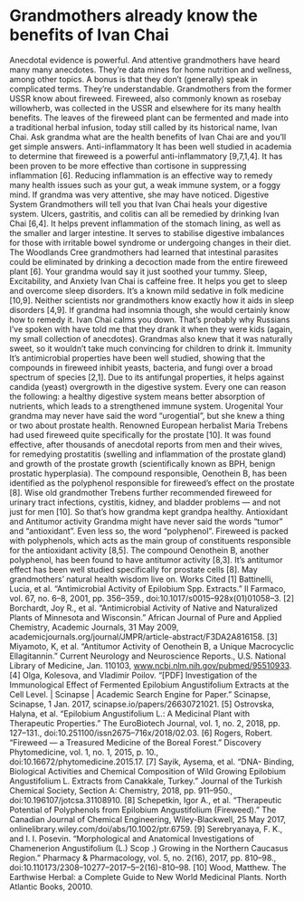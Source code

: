 # Grandmothers already know the benefits of Ivan Chai

Anecdotal evidence is powerful. And attentive grandmothers have heard many many anecdotes.
They’re data mines for home nutrition and wellness, among other topics. A bonus is that they don’t (generally) speak in complicated terms. They’re understandable.
Grandmothers from the former USSR know about fireweed. Fireweed, also commonly known as rosebay willowherb, was collected in the USSR and elsewhere for its many health benefits.
The leaves of the fireweed plant can be fermented and made into a traditional herbal infusion, today still called by its historical name, Ivan Chai.
Ask grandma what are the health benefits of Ivan Chai are and you’ll get simple answers.
Anti-inflammatory
It has been well studied in academia to determine that fireweed is a powerful anti-inflammatory [9,7,1,4]. It has been proven to be more effective than cortisone in suppressing inflammation [6]. Reducing inflammation is an effective way to remedy many health issues such as your gut, a weak immune system, or a foggy mind. If grandma was very attentive, she may have noticed.
Digestive System
Grandmothers will tell you that Ivan Chai heals your digestive system. Ulcers, gastritis, and colitis can all be remedied by drinking Ivan Chai [6,4]. It helps prevent inflammation of the stomach lining, as well as the smaller and larger intestine. It serves to stabilise digestive imbalances for those with irritable bowel syndrome or undergoing changes in their diet. The Woodlands Cree grandmothers had learned that intestinal parasites could be eliminated by drinking a decoction made from the entire fireweed plant [6]. Your grandma would say it just soothed your tummy.
Sleep, Excitability, and Anxiety
Ivan Chai is caffeine free. It helps you get to sleep and overcome sleep disorders. It’s a known mild sedative in folk medicine [10,9]. Neither scientists nor grandmothers know exactly how it aids in sleep disorders [4,9]. If grandma had insomnia though, she would certainly know how to remedy it.
Ivan Chai calms you down. That’s probably why Russians I’ve spoken with have told me that they drank it when they were kids (again, my small collection of anecdotes). Grandmas also knew that it was naturally sweet, so it wouldn’t take much convincing for children to drink it.
Immunity
It’s antimicrobial properties have been well studied, showing that the compounds in fireweed inhibit yeasts, bacteria, and fungi over a broad spectrum of species [2,1]. Due to its antifungal properties, it helps against candida (yeast) overgrowth in the digestive system. Every one can reason the following: a healthy digestive system means better absorption of nutrients, which leads to a strengthened immune system.
Urogenital
Your grandma may never have said the word “urogential”, but she knew a thing or two about prostate health. Renowned European herbalist Maria Trebens had used fireweed quite specifically for the prostate [10]. It was found effective, after thousands of anecdotal reports from men and their wives, for remedying prostatitis (swelling and inflammation of the prostate gland) and growth of the prostate growth (scientifically known as BPH, benign prostatic hyperplasia). The compound responsible, Oenothein B, has been identified as the polyphenol responsible for fireweed’s effect on the prostate [8]. Wise old grandmother Trebens further recommended fireweed for urinary tract infections, cystitis, kidney, and bladder problems — and not just for men [10].
So that’s how grandma kept grandpa healthy.
Antioxidant and Antitumor activity
Grandma might have never said the words “tumor” and “antioxidant”. Even less so, the word “polyphenol”.
Fireweed is packed with polyphenols, which acts as the main group of constituents responsible for the antioxidant activity [8,5]. The compound Oenothein B, another polyphenol, has been found to have antitumor activity [8,3]. It’s antitumor effect has been well studied specifically for prostate cells [8].
May grandmothers’ natural health wisdom live on.
Works Cited
[1] Battinelli, Lucia, et al. “Antimicrobial Activity of Epilobium Spp. Extracts.” Il Farmaco, vol. 67, no. 6–8, 2001, pp. 356–359., doi:10.1017/s0015–928x(01)01058–3.
[2] Borchardt, Joy R., et al. “Antimicrobial Activity of Native and Naturalized Plants of Minnesota and Wisconsin.” African Journal of Pure and Applied Chemistry, Academic Journals, 31 May 2009, academicjournals.org/journal/JMPR/article-abstract/F3DA2A816158.
[3] Miyamoto, K, et al. “Antitumor Activity of Oenothein B, a Unique Macrocyclic Ellagitannin.” Current Neurology and Neuroscience Reports., U.S. National Library of Medicine, Jan. 110103, www.ncbi.nlm.nih.gov/pubmed/95510933.
[4] Olga, Kolesova, and Vladimir Poilov. “[PDF] Investigation of the Immunological Effect of Fermented Epilobium Angustifolium Extracts at the Cell Level. | Scinapse | Academic Search Engine for Paper.” Scinapse, Scinapse, 1 Jan. 2017, scinapse.io/papers/26630721021.
[5] Ostrovska, Halyna, et al. “Epilobium Angustifolium L.: A Medicinal Plant with Therapeutic Properties.” The EuroBiotech Journal, vol. 1, no. 2, 2018, pp. 127–131., doi:10.251100/issn2675–716x/2018/02.03.
[6] Rogers, Robert. “Fireweed — a Treasured Medicine of the Boreal Forest.” Discovery Phytomedicine, vol. 1, no. 1, 2015, p. 10., doi:10.16672/phytomedicine.2015.17.
[7] Sayik, Aysema, et al. “DNA- Binding, Biological Activities and Chemical Composition of Wild Growing Epilobium Angustifolium L. Extracts from Canakkale, Turkey.” Journal of the Turkish Chemical Society, Section A: Chemistry, 2018, pp. 911–950., doi:10.196107/jotcsa.31108910.
[8] Schepetkin, Igor A., et al. “Therapeutic Potential of Polyphenols from Epilobium Angustifolium (Fireweed).” The Canadian Journal of Chemical Engineering, Wiley-Blackwell, 25 May 2017, onlinelibrary.wiley.com/doi/abs/10.1002/ptr.6759.
[9] Serebryanaya, F. K., and I. I. Posevin. “Morphological and Anatomical Investigations of Chamenerion Angustifolium (L.) Scop .) Growing in the Northern Caucasus Region.” Pharmacy &amp; Pharmacology, vol. 5, no. 2(16), 2017, pp. 810–98., doi:10.110173/2308–10277–2017–5–2(16)-810–98.
[10] Wood, Matthew. The Earthwise Herbal: a Complete Guide to New World Medicinal Plants. North Atlantic Books, 20010.

